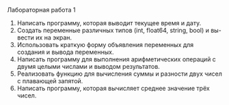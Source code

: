 Лабораторная работа 1
1. Написать программу, которая выводит текущее время и дату.
2. Создать переменные различных типов (int, float64, string, bool) и вы- вести их на экран.
3. Использовать краткую форму объявления переменных для создания и вывода переменных.
4. Написать программу для выполнения арифметических операций с двумя целыми числами и выводом результатов.
5. Реализовать функцию для вычисления суммы и разности двух чисел с плавающей запятой.
6. Написать программу, которая вычисляет среднее значение трёх чисел.